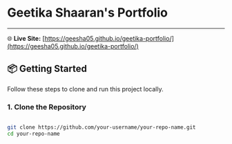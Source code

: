 # Geetika Shaaran's Portfolio
---

🌐 **Live Site:** [https://geesha05.github.io/geetika-portfolio/](https://geesha05.github.io/geetika-portfolio/)

## 📦 Getting Started

Follow these steps to clone and run this project locally.

### 1. Clone the Repository

```bash

git clone https://github.com/your-username/your-repo-name.git
cd your-repo-name
